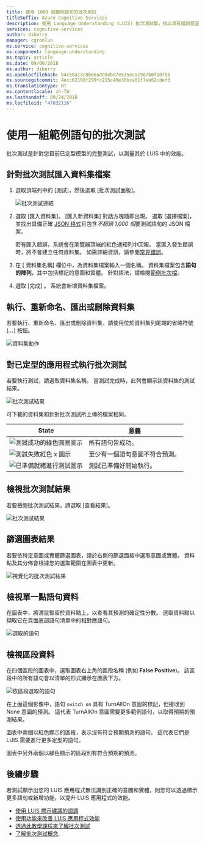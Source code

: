 ```yaml
---
title: 使用 1000 個範例語句的批次測試
titleSuffix: Azure Cognitive Services
description: 使用 Language Understanding (LUIS) 批次測試集，找出具有錯誤意圖和實體的語句。
services: cognitive-services
author: diberry
manager: cgronlun
ms.service: cognitive-services
ms.component: language-understanding
ms.topic: article
ms.date: 09/06/2018
ms.author: diberry
ms.openlocfilehash: b4c58a13c8b66add8ebd7e535ecac9d7b0f1075b
ms.sourcegitcommit: 4ecc62198f299fc215c49e38bca81f7eb62cdef3
ms.translationtype: HT
ms.contentlocale: zh-TW
ms.lasthandoff: 09/24/2018
ms.locfileid: "47032116"
---
```

# <a name="batch-testing-with-a-set-of-example-utterances"></a>使用一組範例語句的批次測試
 批次測試是針對您目前已定型模型的完整測試，以測量其於 LUIS 中的效能。 

<a name="batch-testing"></a>
## <a name="import-a-dataset-file-for-batch-testing"></a>針對批次測試匯入資料集檔案

1. 選取頂端列中的 [測試]，然後選取 [批次測試面板]。

    ![批次測試連結](./media/luis-how-to-batch-test/batch-testing-link.png)

2. 選取 [匯入資料集]。 [匯入新資料集] 對話方塊隨即出現。 選取 [選擇檔案]，並找出具備正確 [JSON 格式](luis-concept-batch-test.md#batch-file-format)且包含*不超過 1,000 個*要測試語句的 JSON 檔案。

    若有匯入錯誤，系統會在瀏覽器頂端的紅色通知列中回報。 當匯入發生錯誤時，將不會建立任何資料集。 如需詳細資訊，請參閱[常見錯誤](luis-concept-batch-test.md#common-errors-importing-a-batch)。

3. 在 [ 資料集名稱] 欄位中，為資料集檔案輸入一個名稱。 資料集檔案包含**語句的陣列**，其中包括標記的意圖和實體。 針對語法，請檢閱[範例批次檔](luis-concept-batch-test.md#batch-file-format)。 

4. 選取 [完成] 。 系統會新增資料集檔案。

## <a name="run-rename-export-or-delete-dataset"></a>執行、重新命名、匯出或刪除資料集
若要執行、重新命名、匯出或刪除資料集，請使用位於資料集列尾端的省略符號 (***...***) 按鈕。

![資料集動作](./media/luis-how-to-batch-test/batch-testing-options.png)

## <a name="run-a-batch-test-on-your-trained-app"></a>對已定型的應用程式執行批次測試

若要執行測試，請選取資料集名稱。 當測試完成時，此列會顯示該資料集的測試結果。

![批次測試結果](./media/luis-how-to-batch-test/run-test.png)

可下載的資料集和針對批次測試所上傳的檔案相同。

|State|意義|
|--|--|
|![測試成功的綠色圓圈圖示](./media/luis-how-to-batch-test/batch-test-result-green.png)|所有語句皆成功。|
|![測試失敗紅色 x 圖示](./media/luis-how-to-batch-test/batch-test-result-red.png)|至少有一個語句意圖不符合預測。|
|![已準備就緒進行測試圖示](./media/luis-how-to-batch-test/batch-test-result-blue.png)|測試已準備好開始執行。|

<a name="access-batch-test-result-details-in-a-visualized-view"></a>
## <a name="view-batch-test-results"></a>檢視批次測試結果 
若要檢閱批次測試結果，請選取 [查看結果]。

![批次測試結果](./media/luis-how-to-batch-test/run-test-results.png)

<!-- Select the **See results** link that appears after you run the test. A scatter graph known as an error matrix displays. The data points represent the utterances in the dataset. Green points indicate correct prediction, and red ones indicate incorrect prediction. The filtering panel on the right side of the screen displays a list of all intents and entities in the app, with a green point for intents/entities that were predicted correctly in all dataset utterances, and a red point for those items with errors. Also, for each intent/entity, you can see the number of correct predictions out of the total utterances.-->


<a name="filter-chart-results-by-intent-or-entity"></a>  
## <a name="filter-chart-results"></a>篩選圖表結果

若要依特定意圖或實體篩選圖表，請於右側的篩選面板中選取意圖或實體。 資料點及其分佈會根據您的選取範圍在圖表中更新。 
 
![視覺化的批次測試結果](./media/luis-how-to-batch-test/filter-by-entity.png) 

## <a name="view-single-point-utterance-data"></a>檢視單一點語句資料
在圖表中，將滑鼠暫留於資料點上，以查看其預測的確定性分數。 選取資料點以擷取它在頁面底部語句清單中的相對應語句。 

![選取的語句](./media/luis-how-to-batch-test/selected-utterance.png)


<a name="relabel-utterances-and-retrain"></a>
<a name="false-test-results"></a>
## <a name="view-section-data"></a>檢視區段資料
在四個區段的圖表中，選取圖表右上角的區段名稱 (例如 **False Positive**)。 該區段中的所有語句會以清單的形式顯示在圖表下方。 

![依區段選取的語句](./media/luis-how-to-batch-test/selected-utterances-by-section.png)

在上面這個影像中，語句 `switch on` 具有 TurnAllOn 意圖的標記，但接收到 None 意圖的預測。 這代表 TurnAllOn 意圖需要更多範例語句，以取得預期的預測結果。 

圖表中兩個以紅色顯示的區段，表示沒有符合預期預測的語句。 這代表它們是 LUIS 需要進行更多定型的語句。 

圖表中另外兩個以綠色顯示的區段則有符合預期的預測。

## <a name="next-steps"></a>後續步驟

若測試顯示出您的 LUIS 應用程式無法識別正確的意圖和實體，則您可以透過標示更多語句或新增功能，以提升 LUIS 應用程式的效能。 

* [使用 LUIS 標示建議的語調](luis-how-to-review-endoint-utt.md) 
* [使用功能來改善 LUIS 應用程式效能](luis-how-to-add-features.md) 
* [透過此教學課程來了解批次測試](luis-tutorial-batch-testing.md)
* [了解批次測試概念](luis-concept-batch-test.md).
